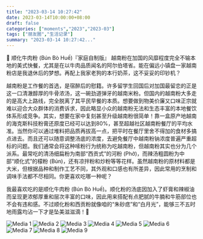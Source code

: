 ```yaml
---
title: "2023-03-14 10:27:42"
date: 2023-03-14T10:00:00+08:00
draft: false
categories: ["moments","2023","2023-03"]
tags: ["朋友圈","生活记录"]
summary: "2023-03-14 10:27:42..."
---
```


🍲 顺化牛肉粉 (Bún Bò Huế)『家庭自制版』
​
​越南粉在加国的风靡程度完全不输本地的美式快餐，尤其是在以牛肉品质闻名的阿尔伯塔省。能在偏远小镇盘一家越南粉店是我退休后的梦想。再配上我家老狗的本行奶茶，这不妥妥的印钞机？

越南粉是工作餐的首选，是宿醉后的慰籍。许多留学生回国后对加国最留恋的正是这一口清澈醇厚的牛骨浓汤，这一碗劲道弹牙的越南米粉。但国内的越南粉大多走的是高大上路线，完全脱离了其平民早餐的本质。想要做到物美价廉又口味正宗就难以迎合大众群体的消费诉求，因此略显小众的越南粉无法和生态丰富的本地餐饮体系形成竞争。
​
​其实，想要在家中复刻甚至升级越南粉很简单！靠一盒原产地越南的海克斯科技粉膏还原度已经可以达到80%，甚至超越社区越南粉餐厅的平均水准。当然你可以通过堆料把品质再拔高一点，把平时在餐厅里舍不得加的食材多搞点进去。而且还可以随意调整汤底的浓度，去避免餐厅中越南粉钠浓度普遍严重超标的问题。
​
​我们通常会将这种嗦粉行为统称为吃越南粉，但越南粉其实也分为几个派系。最常吃的清汤细扁粉为南部“西贡式”的河粉 (Phở)，而辣汤粗圆粉为中部“顺化式”的檬粉 (Bún)，还有凉拌粉和炒粉等等花样。虽然越南粉的原材料都是大米，但根据品种和制作工艺不同，其外观和口感也有所差异，因此常用的烹制和调味手法都不尽相同。你更喜欢吃哪一种呢？

我最喜欢吃的是顺化牛肉粉 (Bún Bò Huế)。顺化粉的汤底因加入了虾膏和辣椒油而呈现更浓郁厚重和层次丰富的口味，因此用来搭配有点肥腻的牛腩和牛筋部位也不会有违和感。不过顺化粉和西贡粉就像咱的“朱砂痣”和“白月光”，能够三不五时地雨露均沾一下才是坠美滋滋滴！🥰

![Media 1](/Moments/photos/2023-03-14/202303141027420.jpg)
![Media 2](/Moments/photos/2023-03-14/202303141027421.jpg)
![Media 3](/Moments/photos/2023-03-14/202303141027422.jpg)
![Media 4](/Moments/photos/2023-03-14/202303141027423.jpg)
![Media 5](/Moments/photos/2023-03-14/202303141027424.jpg)
![Media 6](/Moments/photos/2023-03-14/202303141027425.jpg)
![Media 7](/Moments/photos/2023-03-14/202303141027426.jpg)
![Media 8](/Moments/photos/2023-03-14/202303141027427.jpg)
![Media 9](/Moments/photos/2023-03-14/202303141027428.jpg)

